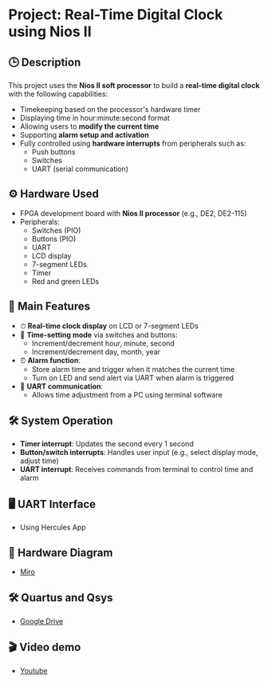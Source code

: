 # Project: Real-Time Digital Clock using Nios II

## 🕒 Description

This project uses the **Nios II soft processor** to build a **real-time digital clock** with the following capabilities:

- Timekeeping based on the processor's hardware timer
- Displaying time in hour:minute:second format
- Allowing users to **modify the current time**
- Supporting **alarm setup and activation**
- Fully controlled using **hardware interrupts** from peripherals such as:
  - Push buttons
  - Switches
  - UART (serial communication)

## ⚙️ Hardware Used

- FPGA development board with **Nios II processor** (e.g., DE2, DE2-115)
- Peripherals:
  - Switches (PIO)
  - Buttons (PIO)
  - UART
  - LCD display
  - 7-segment LEDs
  - Timer
  - Red and green LEDs

## 🧠 Main Features

- ⏱ **Real-time clock display** on LCD or 7-segment LEDs
- 🔧 **Time-setting mode** via switches and buttons:
  - Increment/decrement hour, minute, second
  - Increment/decrement day, month, year
- ⏰ **Alarm function**:
  - Store alarm time and trigger when it matches the current time
  - Turn on LED and send alert via UART when alarm is triggered
- 🔄 **UART communication**:
  - Allows time adjustment from a PC using terminal software

## 🛠 System Operation

- **Timer interrupt**: Updates the second every 1 second
- **Button/switch interrupts**: Handles user input (e.g., select display mode, adjust time)
- **UART interrupt**: Receives commands from terminal to control time and alarm

## 🖥 UART Interface
- Using Hercules App

## 🧩 Hardware Diagram
- [Miro](https://miro.com/app/board/uXjVI-5-9uE=/?focusWidget=3458764625888600384)

## 🛠️ Quartus and Qsys
- [Google Drive](https://drive.google.com/drive/folders/1uxAxpu0XRx3GzTwCHQcGSDX4you7m7gd?usp=drive_link)

## 🎬 Video demo
- [Youtube](https://youtu.be/Ni0YKa5ghsg)